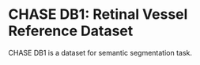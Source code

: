 # CHASE DB1: Retinal Vessel Reference Dataset

CHASE DB1 is a dataset for semantic segmentation task.